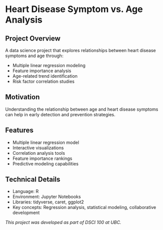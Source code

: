 # Heart Disease Symptom vs. Age Analysis
## Project Overview
A data science project that explores relationships between heart disease symptoms and age through:
* Multiple linear regression modeling
* Feature importance analysis
* Age-related trend identification
* Risk factor correlation studies

## Motivation
Understanding the relationship between age and heart disease symptoms can help in early detection and prevention strategies.

## Features
* Multiple linear regression model
* Interactive visualizations
* Correlation analysis tools
* Feature importance rankings
* Predictive modeling capabilities

## Technical Details
* Language: R
* Environment: Jupyter Notebooks
* Libraries: tidyverse, caret, ggplot2
* Key concepts: Regression analysis, statistical modeling, collaborative development








_This project was developed as part of DSCI 100 at UBC._
